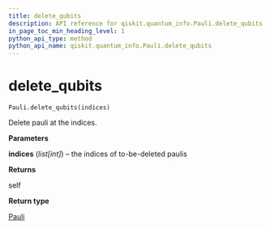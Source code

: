 ```yaml
---
title: delete_qubits
description: API reference for qiskit.quantum_info.Pauli.delete_qubits
in_page_toc_min_heading_level: 1
python_api_type: method
python_api_name: qiskit.quantum_info.Pauli.delete_qubits
---
```


# delete\_qubits

<span id="qiskit.quantum_info.Pauli.delete_qubits" />

`Pauli.delete_qubits(indices)`

Delete pauli at the indices.

**Parameters**

**indices** (*list\[int]*) – the indices of to-be-deleted paulis

**Returns**

self

**Return type**

[Pauli](qiskit.quantum_info.Pauli "qiskit.quantum_info.Pauli")

